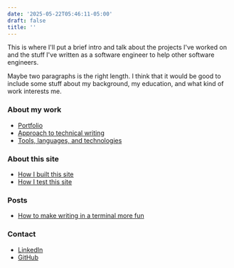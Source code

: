 ```yaml
---
date: '2025-05-22T05:46:11-05:00'
draft: false
title: ''
---
```


This is where I'll put a brief intro and talk about the projects I've worked on and the stuff I've written as a software engineer to help other software engineers.

Maybe two paragraphs is the right length.  I think that it would be good to include some stuff about my background, my education, and what kind of work interests me.

### About my work

- [Portfolio](/site/about-my-work/portfolio/)
- [Approach to technical writing](/site/about-my-work/approach/)
- [Tools, languages, and technologies](/site/about-my-work/tools/)

### About this site

- [How I built this site](/site/about-this-site/how-i-built-this-site/)
- [How I test this site](/site/about-this-site/how-i-test-this-site/)

### Posts

- [How to make writing in a terminal more fun](/site/posts/terminal-fun/)

### Contact

- [LinkedIn](https://www.linkedin.com/in/christian-s-fuller/)
- [GitHub](https://github.com/nandstand/)
